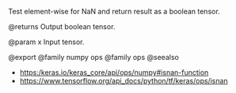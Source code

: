 Test element-wise for NaN and return result as a boolean tensor.

@returns
    Output boolean tensor.

@param x
Input tensor.

@export
@family numpy ops
@family ops
@seealso
+ <https:/keras.io/keras_core/api/ops/numpy#isnan-function>
+ <https://www.tensorflow.org/api_docs/python/tf/keras/ops/isnan>
